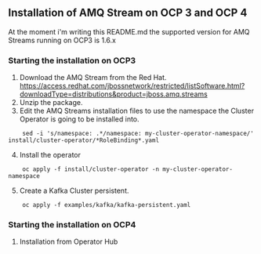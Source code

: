 ## Installation of AMQ Stream on OCP 3 and OCP 4
At the moment i'm writing this README.md the supported version for AMQ Streams running on OCP3 is 1.6.x

### Starting the installation on OCP3
1. Download the AMQ Stream from the Red Hat.
https://access.redhat.com/jbossnetwork/restricted/listSoftware.html?downloadType=distributions&product=jboss.amq.streams
2. Unzip the package.
3. Edit the AMQ Streams installation files to use the namespace the Cluster Operator is going to be installed into.
```console
	sed -i 's/namespace: .*/namespace: my-cluster-operator-namespace/' install/cluster-operator/*RoleBinding*.yaml
```
4. Install the operator
```console
	oc apply -f install/cluster-operator -n my-cluster-operator-namespace
```
5. Create a Kafka Cluster persistent.
```console
	oc apply -f examples/kafka/kafka-persistent.yaml
```

### Starting the installation on OCP4
1. Installation from Operator Hub

